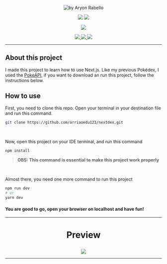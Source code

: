 <p align="center">
  <img src="https://user-images.githubusercontent.com/73148019/185947147-a923e4d9-5638-4d45-b77f-b9fed5c02c3f.png" title="by Aryon Rabello">
</p>

<p align="center">
  <img src="https://img.shields.io/badge/React-20232A?style=for-the-badge&logo=react&logoColor=61DAFB">
  <img src="https://img.shields.io/badge/Next.Js-black?style=for-the-badge&logo=next.js&logoColor=white">
</p>

<p align="center">
  <img src="https://img.shields.io/badge/Visual_Studio_Code-0078D4?style=for-the-badge&logo=visual%20studio%20code&logoColor=white">
</p>

<p align="center">
  <a href="https://github.com/arriaoedu123/nextdex/blob/main/LICENSE">
    <img src="https://img.shields.io/badge/license-MIT-yellow?style=for-the-badge"/>
  </a>
  <a href="https://nextdex-jet.vercel.app/">
    <img src="https://img.shields.io/website?style=for-the-badge&url=https%3A%2F%2Fnextdex-jet.vercel.app%2F"/>
  </a>
  <img src="https://img.shields.io/w3c-validation/default?style=for-the-badge&targetUrl=https%3A%2F%2Fnextdex-jet.vercel.app%2F" />
  
</p>
  
***

## About this project

I made this project to learn how to use Next.js. Like my previous Pokédex, I used the <a href="https://pokeapi.co/" target="_blank">PokeAPI</a>, if you want to download an run this project, follow the instructions below.

## How to use

First, you need to clone this repo. Open your terminal in your destination file and run this command.

```bash
git clone https://github.com/arriaoedu123/nextdex.git
```

<br>

Now, open this project on your IDE terminal, and run this command <br>

```bash
npm install
```
> <strong>OBS: This command is essential to make this project work properly</strong>


<br>

Almost there, you need one more command to run this project

```bash
npm run dev
# or
yarn dev
```

#### You are good to go, open your browser on localhost and have fun!

***

# <p align="center">Preview</p>

<p align="center">
  <img src="https://user-images.githubusercontent.com/73148019/185971813-b4158ef4-c89b-4a2d-b722-356c5974ddc6.png">
</p>

***

